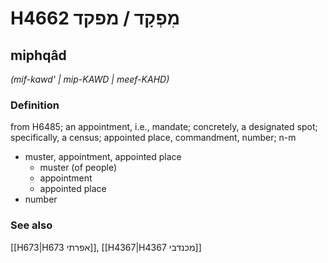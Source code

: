 # H4662 מִפְקָד / מפקד

## miphqâd

_(mif-kawd' | mip-KAWD | meef-KAHD)_

### Definition

from H6485; an appointment, i.e., mandate; concretely, a designated spot; specifically, a census; appointed place, commandment, number; n-m

- muster, appointment, appointed place
  - muster (of people)
  - appointment
  - appointed place
- number

### See also

[[H673|H673 אפרתי]], [[H4367|H4367 מכנדבי]]
